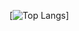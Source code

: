 [![Top Langs](https://github-readme-stats.vercel.app/api/top-langs/?username=Carmofrasao&layout=compact)]

